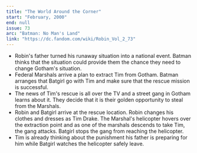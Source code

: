 ```yaml
---
title: "The World Around the Corner"
start: "February, 2000"
end: null
issue: 73
arc: "Batman: No Man's Land"
link: "https://dc.fandom.com/wiki/Robin_Vol_2_73"
---
```


- Robin's father turned his runaway situation into a national event. Batman thinks that the situation could provide them the chance they need to change Gotham's situation.
- Federal Marshals arrive a plan to extract Tim from Gotham. Batman arranges that Batgirl go with Tim and make sure that the rescue mission is successful.
- The news of Tim's rescue is all over the TV and a street gang in Gotham learns about it. They decide that it is their golden opportunity to steal  from the Marshals.
- Robin and Batgirl arrive at the rescue location. Robin changes his clothes and dresses as Tim Drake. The Marshal's helicopter hovers over the extraction point and as one of the marshals descends to take Tim, the gang attacks. Batgirl stops the gang from reaching the helicopter. 
- Tim is already thinking about the punishment his father is preparing for him while Batgirl watches the helicopter safely leave.
